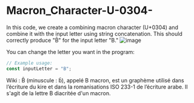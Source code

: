 # Macron_Character-U-0304-
In this code, we create a combining macron character (U+0304) and combine it with the input letter using string concatenation. This should correctly produce "B̄" for the input letter "B."
![image](https://github.com/amadich/Macron_Character-U-0304-/assets/74735976/28e05d96-087e-4328-b440-9bcdea6a2e59)

You can change the letter you want in the program:
```js
// Example usage:
const inputLetter = "B";
```

Wiki : 
B̄ (minuscule : b̄), appelé B macron, est un graphème utilisé dans l’écriture du kire et dans la romanisations ISO 233-1 de l’écriture arabe. Il s'agit de la lettre B diacritée d'un macron.
